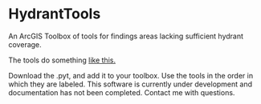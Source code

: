 HydrantTools
============

An ArcGIS Toolbox of tools for findings areas lacking sufficient hydrant coverage.

The tools do something [like this.](Docs/HydrantTools_v0.9.png)

Download the .pyt, and add it to your toolbox. Use the tools in the order in which they are labeled. This software is currently under development and documentation has not been completed. Contact me with questions.
